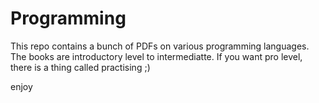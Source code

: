 # Programming
This repo contains a bunch of PDFs on various programming languages. 
The books are introductory level to intermediatte.
If you want pro level, there is a thing called practising ;)

enjoy
